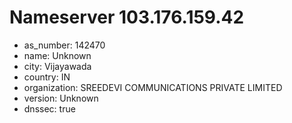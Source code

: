 # Nameserver 103.176.159.42

* as_number: 142470
* name: Unknown
* city: Vijayawada
* country: IN
* organization: SREEDEVI COMMUNICATIONS PRIVATE LIMITED
* version: Unknown
* dnssec: true
